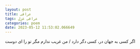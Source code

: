 ```yaml
---
layout: post
title: عراقی
tags: عراقی غزل
categories: poem
date: 2023-05-12 11:53:02.066649
---
```


اگر کسی به جهان در، کسی دگر دارد / من غریب ندارم مگر تو را ای دوست